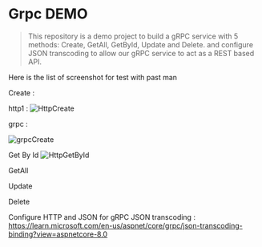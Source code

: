 # Grpc DEMO
> This repository is a demo project to build a gRPC service with 5 methods: Create, GetAll, GetById, Update and Delete.
> and configure JSON transcoding to allow our gRPC service to act as a REST based API.

Here is the list of screenshot for test with past man 

Create :

http1 : 
![HttpCreate](https://github.com/hamdinawfel/GrpcDemo/assets/47576444/f1215ce8-578b-421d-b655-40d4d9dd9bf9)

grpc : 

![grpcCreate](https://github.com/hamdinawfel/GrpcDemo/assets/47576444/fa8a8d46-1b1c-48fa-a5f9-e4b02377a1e7)

Get By Id
![HttpGetById](https://github.com/hamdinawfel/GrpcDemo/assets/47576444/7465a763-48e2-4418-976f-21da8f9c23b1)



GetAll

Update

Delete

Configure HTTP and JSON for gRPC JSON transcoding : https://learn.microsoft.com/en-us/aspnet/core/grpc/json-transcoding-binding?view=aspnetcore-8.0
